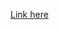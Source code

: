 [Link here](https://sfu-ireceptor.github.io/ADC-API-Plots/ADC-API-Plots/ADC_API_performance_2020-05-11_2020-06-10.html)
